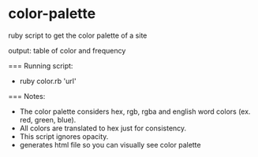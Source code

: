 color-palette
=============

ruby script to get the color palette of a site

output: table of color and frequency

=== Running script:

* ruby color.rb 'url'

=== Notes:


* The color palette considers hex, rgb, rgba and english word colors (ex. red, green, blue). 
* All colors are translated to hex just for consistency. 
* This script ignores opacity. 
* generates html file so you can visually see color palette 
